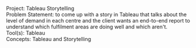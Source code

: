 Project: Tableau Storytelling             
Problem Statement: to come up with a story in Tableau that talks about the level of demand in each centre and the client wants an end-to-end report to understand which fulfilment areas are doing well and which aren't.           
Tool(s): Tableau                      
Concepts: Tableau and Storytelling
